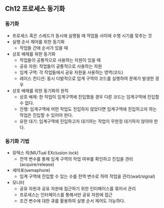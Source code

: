 ## Ch12 프로세스 동기화

### 동기화
- 프로세스 혹은 스레드가 동시에 실행될 때 작업들 사이에 수행 시기를 맞추는 것
- 실행 순서 제어를 위한 동기화
    - 작업들 간에 순서가 있을 때
- 상호 배제를 위한 동기화
    - 작업들이 공통적으로 사용하는 자원이 있을 때
    - 공유 자원: 작업들이 공통적으로 사용하는 자원
    - 임계 구역: 각 작업들에서 공유 자원을 사용하는 영역(코드)
    - 레이스 컨디션: 동시 다발적으로 임계 구역의 코드를 실행하여 문제가 발생한 경우
- 상호 배제를 위한 동기화의 원칙
    - 상호 배제: 한 작업이 임계구역에 진입했을 경우 다른 코드는 임계구역에 진입할 수 없다.
    - 진행: 임계구역에 어떤 작업도 진입하지 않았다면 임계구역에 진입하고자 하는 작업은 진입할 수 있어야 한다.
    - 유한 대기: 임계구역에 진입하고자 대기하는 작업이 무한정 대기하지 않아야 한다.

### 동기화 기법
- 뮤텍스 락(MUTual EXclusion lock)
    - 전역 변수를 통해 임계 구역의 작업 여부를 확인하고 진입을 관리(acquire/release)
- 세마포(semaphore)
    - 임계 구역에 진입할 수 있는 수를 전역 변수로 하여 작업을 관리(wait/signal)
- 모니터
    - 공유 자원과 공유 자원에 접근하기 위한 인터페이스를 묶어서 관리
    - 프로세스는 인터페이스를 통해서만 공유 자원에 접근
    - 조건 변수에 대한 큐를 활용하여 실행 순서 제어도 가능하다.